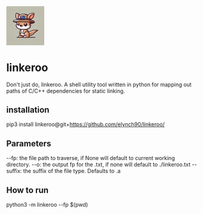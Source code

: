 <img src="./static/img/logo.png" style="width:100px">

# linkeroo
Don't just do, linkeroo. A shell utility tool written in python for mapping out paths of C/C++ dependencies for static linking.

## installation

pip3 install linkeroo@git+https://github.com/elynch90/linkeroo/


## Parameters
--fp: the file path to traverse, if None will default to current working directory.
--o: the output fp for the .txt, if none will default to ./linkeroo.txt
--suffix: the suffix of the file type. Defaults to .a

## How to run
python3 -m linkeroo --fp $(pwd) 
